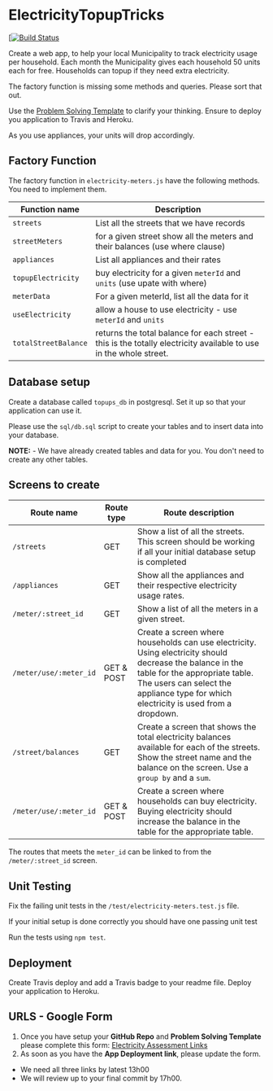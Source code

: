 # ElectricityTopupTricks
[[![Build Status](https://app.travis-ci.com/andiswa-sinxo/ElectricityTopupTricks.svg?branch=main)](https://app.travis-ci.com/andiswa-sinxo/ElectricityTopupTricks)

Create a web app, to help your local Municipality to track electricity usage per household. Each month the Municipality gives each household 50 units each for free. Households can topup if they need extra electricity.

The factory function is missing some methods and queries. Please sort that out.

Use the [Problem Solving Template](https://docs.google.com/document/d/1wKUO8l00hePmZw1oMRnHuNE933sknrdBDdc2Nu_STEk/copy) to clarify your thinking.
Ensure to deploy you application to Travis and Heroku.

As you use appliances, your units will drop accordingly.
## Factory Function

The factory function in `electricity-meters.js` have the following methods. You need to implement them.

Function name            | Description
------------------------ | ---------------
`streets`        |   List all the streets that we have records
`streetMeters`       |  for a given street show all the meters and their balances (use where clause)
`appliances`             |  List all appliances and their rates
`topupElectricity`       |  buy electricity for a given `meterId` and `units` (use upate with where)
`meterData`      |  For a given meterId, list all the data for it 
`useElectricity`   |  allow a house to use electricity - use `meterId` and `units`
`totalStreetBalance` | returns the total balance for each street - this is the totally electricity available to use in the whole street.

## Database setup

Create a database called `topups_db` in postgresql. Set it up so that your application can use it.

Please use the `sql/db.sql` script to create your tables and to insert data into your database.

**NOTE:** - We have already created tables and data for you. You don't need to create any other tables.

## Screens to create

Route name |Route type| Route description |
-----|--|---------|
`/streets` | GET | Show a list of all the streets. This screen should be working if all your initial database setup is completed|
`/appliances` | GET | Show all the appliances and their respective electricity usage rates.
`/meter/:street_id` | GET | Show a list of all the meters in a given street.|
`/meter/use/:meter_id`| GET & POST | Create a screen where households can use electricity. Using electricity should decrease the balance in the table for the appropriate table. The users can select the appliance type for which electricity is used from a dropdown.
`/street/balances`| GET | Create a screen that shows the total electricity balances available for each of the streets. Show the street name and the balance on the screen. Use a `group by` and a `sum`.
`/meter/use/:meter_id`| GET & POST | Create a screen where households can buy electricity. Buying electricity should increase the balance in the table for the appropriate table.

The routes that meets the `meter_id` can be linked to from the `/meter/:street_id` screen.

## Unit Testing

Fix the failing unit tests in the `/test/electricity-meters.test.js` file.

If your initial setup is done correctly you should have one passing unit test

Run the tests using `npm test`.

## Deployment

Create Travis deploy and add a Travis badge to your readme file.
Deploy your application to Heroku.

## URLS - Google Form

1. Once you have setup your **GitHub Repo** and **Problem Solving Template** please complete this form: [Electricity Assessment Links](https://docs.google.com/forms/d/e/1FAIpQLSd_psYmolEHxKUBNjSKEetKCMxXGntA-7j7BDM1ADrDK_Ci7w/viewform)
2. As soon as you have the **App Deployment link**, please update the form.
* We need all three links by latest 13h00
* We will review up to your final commit by 17h00.
